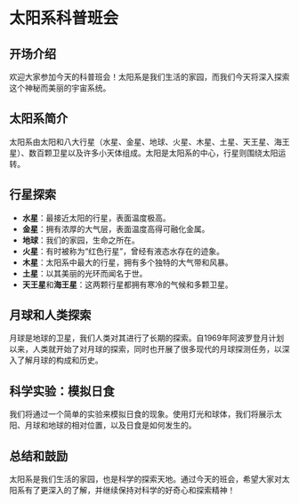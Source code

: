 # 太阳系科普班会

## 开场介绍
欢迎大家参加今天的科普班会！太阳系是我们生活的家园，而我们今天将深入探索这个神秘而美丽的宇宙系统。

## 太阳系简介
太阳系由太阳和八大行星（水星、金星、地球、火星、木星、土星、天王星、海王星）、数百颗卫星以及许多小天体组成。太阳是太阳系的中心，行星则围绕太阳运转。

## 行星探索
- **水星**：最接近太阳的行星，表面温度极高。
- **金星**：拥有浓厚的大气层，表面温度高得可融化金属。
- **地球**：我们的家园，生命之所在。
- **火星**：有时被称为“红色行星”，曾经有液态水存在的迹象。
- **木星**：太阳系中最大的行星，拥有多个独特的大气带和风暴。
- **土星**：以其美丽的光环而闻名于世。
- **天王星**和**海王星**：这两颗行星都拥有寒冷的气候和多颗卫星。

## 月球和人类探索
月球是地球的卫星，我们人类对其进行了长期的探索。自1969年阿波罗登月计划以来，人类就开始了对月球的探索，同时也开展了很多现代的月球探测任务，以深入了解月球的构成和历史。

## 科学实验：模拟日食
我们将通过一个简单的实验来模拟日食的现象。使用灯光和球体，我们将展示太阳、月球和地球的相对位置，以及日食是如何发生的。

## 总结和鼓励
太阳系是我们生活的家园，也是科学的探索天地。通过今天的班会，希望大家对太阳系有了更深入的了解，并继续保持对科学的好奇心和探索精神！

